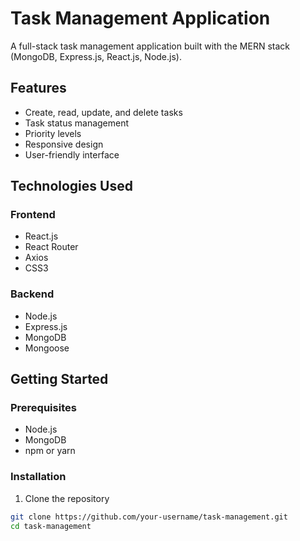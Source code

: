 # Task Management Application

A full-stack task management application built with the MERN stack (MongoDB, Express.js, React.js, Node.js).

## Features

- Create, read, update, and delete tasks
- Task status management
- Priority levels
- Responsive design
- User-friendly interface

## Technologies Used

### Frontend
- React.js
- React Router
- Axios
- CSS3

### Backend
- Node.js
- Express.js
- MongoDB
- Mongoose

## Getting Started

### Prerequisites

- Node.js
- MongoDB
- npm or yarn

### Installation

1. Clone the repository
```bash
git clone https://github.com/your-username/task-management.git
cd task-management